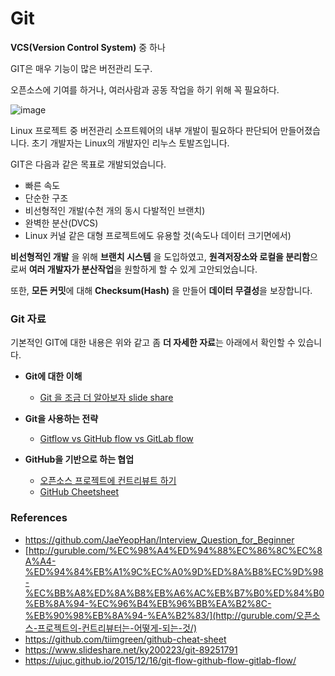 # Git

**VCS(Version Control System)** 중 하나

GIT은 매우 기능이 많은 버전관리 도구.

오픈소스에 기여를 하거나, 여러사람과 공동 작업을 하기 위해 꼭 필요하다.

![image](https://user-images.githubusercontent.com/42582516/80506190-35ea0500-89b0-11ea-8056-995324377356.png)



Linux 프로젝트 중 버전관리 소프트웨어의 내부 개발이 필요하다 판단되어 만들어졌습니다. 초기 개발자는 Linux의 개발자인 리누스 토발즈입니다.

GIT은 다음과 같은 목표로 개발되었습니다.

* 빠른 속도
* 단순한 구조
* 비선형적인 개발(수천 개의 동시 다발적인 브랜치)
* 완벽한 분산(DVCS)
* Linux 커널 같은 대형 프로젝트에도 유용할 것(속도나 데이터 크기면에서)

**비선형적인 개발** 을 위해 **브랜치 시스템** 을 도입하였고, **원격저장소와 로컬을 분리함**으로써 **여러 개발자가 분산작업**을 원할하게 할 수 있게 고안되었습니다.

또한, **모든 커밋**에 대해 **Checksum(Hash)** 을 만들어 **데이터 무결성**을 보장합니다.



### Git 자료

기본적인 GIT에 대한 내용은 위와 같고 좀 **더 자세한 자료**는 아래에서 확인할 수 있습니다.

* **Git에 대한 이해**
  * [Git 을 조금 더 알아보자 slide share](https://www.slideshare.net/ky200223/git-89251791)

* **Git을 사용하는 전략**
  * [Gitflow vs GitHub flow vs GitLab flow](https://ujuc.github.io/2015/12/16/git-flow-github-flow-gitlab-flow/)

* **GitHub을 기반으로 하는 협업**
  * [오픈소스 프로젝트에 컨트리뷰트 하기](http://guruble.com/오픈소스-프로젝트의-컨트리뷰터는-어떻게-되는-것/)
  * [GitHub Cheetsheet](https://github.com/tiimgreen/github-cheat-sheet)



### References

* https://github.com/JaeYeopHan/Interview_Question_for_Beginner
* [http://guruble.com/%EC%98%A4%ED%94%88%EC%86%8C%EC%8A%A4-%ED%94%84%EB%A1%9C%EC%A0%9D%ED%8A%B8%EC%9D%98-%EC%BB%A8%ED%8A%B8%EB%A6%AC%EB%B7%B0%ED%84%B0%EB%8A%94-%EC%96%B4%EB%96%BB%EA%B2%8C-%EB%90%98%EB%8A%94-%EA%B2%83/](http://guruble.com/오픈소스-프로젝트의-컨트리뷰터는-어떻게-되는-것/)
* https://github.com/tiimgreen/github-cheat-sheet
* https://www.slideshare.net/ky200223/git-89251791
* https://ujuc.github.io/2015/12/16/git-flow-github-flow-gitlab-flow/

